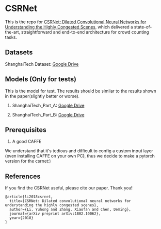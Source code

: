 # CSRNet
This is the repo for [CSRNet: Dilated Convolutional Neural Networks for Understanding the Highly Congested Scenes](https://arxiv.org/abs/1802.10062), which delivered a state-of-the-art, straightforward and end-to-end architecture for crowd counting tasks.
## Datasets
ShanghaiTech Dataset: [Google Drive](https://drive.google.com/open?id=16dhJn7k4FWVwByRsQAEpl9lwjuV03jVI)

## Models (Only for tests)

This is the model for test. The results should be similar to the results shown in the paper(slightly better or worse).

1) ShanghaiTech_Part_A: [Google Drive](https://drive.google.com/open?id=1odZ3B_ZDSepPcVFO_TfGUIrpF2DF7SwY)

2) ShanghaiTech_Part_B: [Google Drive](https://drive.google.com/open?id=1NOpn0ztlye85vrHR2TMwOI2Qu_S8zANj)

## Prerequisites

1) A good CAFFE

We understand that it's tedious and difficult to config a custom input layer (even installing CAFFE on your own PC), thus we decide to make a pytorch version for the csrnet:)

## References

If you find the CSRNet useful, please cite our paper. Thank you!

```
@article{li2018csrnet,
  title={CSRNet: Dilated convolutional neural networks for understanding the highly congested scenes},
  author={Li, Yuhong and Zhang, Xiaofan and Chen, Deming},
  journal={arXiv preprint arXiv:1802.10062},
  year={2018}
}
```
